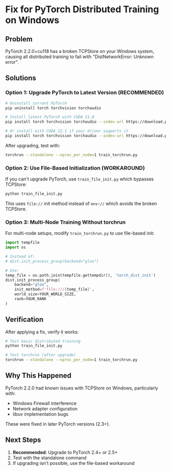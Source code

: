 # Fix for PyTorch Distributed Training on Windows

## Problem
PyTorch 2.2.0+cu118 has a broken TCPStore on your Windows system, causing all distributed training to fail with "DistNetworkError: Unknown error".

## Solutions

### Option 1: Upgrade PyTorch to Latest Version (RECOMMENDED)

```bash
# Uninstall current PyTorch
pip uninstall torch torchvision torchaudio

# Install latest PyTorch with CUDA 11.8
pip install torch torchvision torchaudio --index-url https://download.pytorch.org/whl/cu118

# Or install with CUDA 12.1 if your driver supports it
pip install torch torchvision torchaudio --index-url https://download.pytorch.org/whl/cu121
```

After upgrading, test with:
```bash
torchrun --standalone --nproc_per_node=1 train_torchrun.py
```

### Option 2: Use File-Based Initialization (WORKAROUND)

If you can't upgrade PyTorch, use `train_file_init.py` which bypasses TCPStore:

```bash
python train_file_init.py
```

This uses `file://` init method instead of `env://` which avoids the broken TCPStore.

### Option 3: Multi-Node Training Without torchrun

For multi-node setups, modify `train_torchrun.py` to use file-based init:

```python
import tempfile
import os

# Instead of:
# dist.init_process_group(backend="gloo")

# Use:
temp_file = os.path.join(tempfile.gettempdir(), 'torch_dist_init')
dist.init_process_group(
    backend="gloo",
    init_method=f'file:///{temp_file}',
    world_size=YOUR_WORLD_SIZE,
    rank=YOUR_RANK
)
```

## Verification

After applying a fix, verify it works:

```bash
# Test basic distributed training
python train_file_init.py

# Test torchrun (after upgrade)
torchrun --standalone --nproc_per_node=1 train_torchrun.py
```

## Why This Happened

PyTorch 2.2.0 had known issues with TCPStore on Windows, particularly with:
- Windows Firewall interference
- Network adapter configuration
- libuv implementation bugs

These were fixed in later PyTorch versions (2.3+).

## Next Steps

1. **Recommended**: Upgrade to PyTorch 2.4+ or 2.5+
2. Test with the standalone command
3. If upgrading isn't possible, use the file-based workaround
